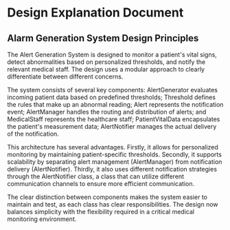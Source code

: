 # Design Explanation Document

## Alarm Generation System Design Principles

The Alert Generation System is designed to monitor a patient's vital signs, detect abnormalities based on personalized thresholds, and notify the relevant medical staff. The design uses a modular approach to clearly differentiate between different concerns.

The system consists of several key components: AlertGenerator evaluates incoming patient data based on predefined thresholds; Threshold defines the rules that make up an abnormal reading; Alert represents the notification event; AlertManager handles the routing and distribution of alerts; and MedicalStaff represents the healthcare staff; PatientVitalData encapsulates the patient's measurement data; AlertNotifier manages the actual delivery of the notification.

This architecture has several advantages. Firstly, it allows for personalized monitoring by maintaining patient-specific thresholds. Secondly, it supports scalability by separating alert management (AlertManager) from notification delivery (AlertNotifier). Thirdly, it also uses different notification strategies through the AlertNotifier class, a class that can utilize different communication channels to ensure more efficient communication.

The clear distinction between components makes the system easier to maintain and test, as each class has clear responsibilities. The design now balances simplicity with the flexibility required in a critical medical monitoring environment.
